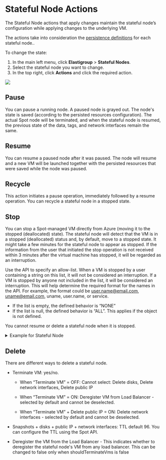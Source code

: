 # Stateful Node Actions

The Stateful Node actions that apply changes maintain the stateful node’s configuration while applying changes to the underlying VM.

The actions take into consideration the [persistence definitions](https://docs.spot.io/managed-instance/azure/features/persist-network) for each stateful node.. 

To change the state:

1. In the main left menu, click **Elastigroup** > **Stateful Nodes**.
2. Select the stateful node you want to change.
3. In the top right, click **Actions** and click the required action.

<img src="/managed-instance/_media/actions-02.png" />

## Pause

You can pause a running node. A paused node is grayed out.  The node's state is saved (according to the persisted resources configuration). The actual Spot node will be terminated, and when the stateful node is resumed, the previous state of the data, tags, and network interfaces remain the same.

## Resume

You can resume a paused node after it was paused. The node will resume and a new VM will be launched together with the persisted resources that were saved while the node was paused.

## Recycle

This action initiates a pause operation, immediately followed by a resume operation. You can recycle a stateful node in a stopped state. 

## Stop

You can stop a Spot-managed VM directly from Azure (moving it to the stopped (deallocated) state). The stateful node will detect that the VM is in a stopped (deallocated) status and, by default, move to a stopped state. It might take a few minutes for the stateful node to appear as stopped. If the information from the user that initiated the stop operation is not received within 3 minutes after the virtual machine has stopped, it will be regarded as an interruption.

Use the API to specify an allow-list. When a VM is stopped by a user containing a string on this list, it will not be considered an interruption. If a VM is stopped by anyone not included in the list, it will be considered an interruption. This will help determine the required format for the names in the API. For example, the format could be user.name@email.com, uname@email.com, uname, user.name, or service.

* If the list is empty, the defined behavior is “NONE”
* If the list is null, the defined behavior is “ALL”. This applies if the object is not defined.

You cannot resume or delete a stateful node when it is stopped. 

 <details>
   <summary markdown="span">Example for Stateful Node</summary>

<pre><code>
{
  "statefulNode": {
    "strategy": {
      "vmAdmins": [
        "@example1.com",
        "@example2.com",
        "service1"
      ]
    }
  }
}
</code></pre>
 </details>

## Delete

There are different ways to delete a stateful node. 

* Terminate VM: yes/no.
  * When “Terminate VM” = OFF:
    Cannot select: Delete disks, Delete network interfaces, Delete public IP

  * When “Terminate VM” = ON:
    Deregister VM from Load Balancer - selected by default and cannot be deselected.

  * When “Terminate VM” + Delete public IP = ON:
    Delete network interfaces - selected by default and cannot be deselected.

* Snapshots + disks + public IP + network interfaces: TTL default 96. You can configure the TTL using the Spot API.

* Deregister the VM from the Load Balancer - This indicates whether to deregister the stateful node's VM from any load balancer. This can be changed to false only when shouldTerminateVms is false
